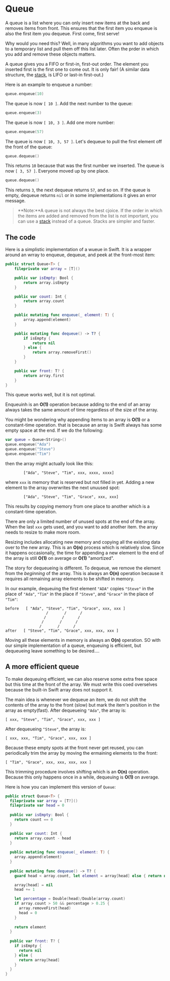 # Queue

A queue is a list where you can only insert new items at the back and removes items from front. This ensures that the first item you enqueue is also the first item you dequeue. First come, first serve!

Why would you need this? Well, in many algorithms you want to add objects to a temporary list and pull them off this list later. Often the prder in which you add and remove these objects matters. 

A queue gives you a FIFO or first-in, first-out order. The element you inserted first is the first one to come out. It is only fair! (A similar data structure, the [stack](../Stack/), is LIFO or last-in first-out.)

Here is an example to enqueue a number:

```swift
queue.enqueue(10)
```

The queue is now `[ 10 ]`. Add the next number to the queue:

```swift
queue.enqueue(3)
```

The queue is now `[ 10, 3 ]`. Add one more number:

```swift
queue.enqueue(57)
```

The queue is now  `[ 10, 3, 57 ]`. Let's dequeue to pull the first element off the front of the queue:

```swift
queue.dequeue()
```

This returns `10` because that was the first number we inserted. The queue is now `[ 3, 57 ]`. Everyone moved up by one place. 

```swift
queue.dequeue()
```

This returns `3`, the next dequeue returns `57`, and so on. If the queue is empty, dequeue returns `nil` or in some implementations it gives an error message.

>**Note:**A queue is not always the best cjoice. If the order in which the items are added and removed from the list is not important, you can use a [stack](../Stack/) instead of a queue. Stacks are simpler and faster.

## The code

Here is a simplistic implementation of a wueue in Swift. It is a wrapper around an wrray to enqueue, dequeue, and peek at the front-most item:

```swift
public struct Queue<T> {
    fileprivate var array = [T]()

    public var isEmpty: Bool {
        return array.isEmpty
    }

    public var count: Int {
        return array.count
    }

    public mutating func enqueue(_ element: T) {
        array.append(element)
    }

    public mutating func dequeue() -> T? {
        if isEmpty {
            return nil
        } else {
            return array.removeFirst()
        }
    }

    public var front: T? {
        return array.first
    }
}
```

This queue works well, but it is not optimal.

Enqueuinh is an **O(1)** operation because adding to the end of an array always takes the same amount of time regardless of the size of the array. 

You might be wondering why appending items to an array is **O(1)** or a constant-time operation. that is because an array is Swift always has some empty space at the end. If we do the following:

```swift
var queue = Queue<String>()
queue.enqueue("Ada")
queue.enqueue("Steve")
queue.enqueue("Tim")
```

then the array might actually look like this:

            ["Ada", "Steve", "Tim", xxx, xxxx, xxxx]

where `xxx` is memory that is reserved but not filled in yet. Adding a new element to the array overwrites the next unuused spot:

            ["Ada", "Steve", "Tim", "Grace", xxx, xxx]
                    
This results by copying memory from one place to another which is a constant-time operation. 

There are only a limited number of unused spots at the end of the array. When the last `xxx` gets used, and you want to add another item. the array needs to resize to make more room.

Resizing includes allocating new memory and copying all the existing data over to the new array. This is an **O(n)** process which is relatively slow. Since it happens occasionally, the time for appending a new element to the end of the array is still **O(1)** on average or **O(1)** "amortized".

The story for dequeueing is different. To dequeue, we remove the element from the *beginning* of the array. This is always an **O(n)** operation because it requires all remaining array elements to be shifted in memory. 

In our example, dequeuing the first element `"ADA"` copies `"Steve"` in the place of `"Ada"`, `"Tim"` in the place if `"Steve"`, and `"Grace"` in the place of `"Tim"`:

    before   [ "Ada", "Steve", "Tim", "Grace", xxx, xxx ]
                      /       /      /
                     /       /      /
                    /       /      /
                   /       /      /
    after   [ "Steve", "Tim", "Grace", xxx, xxx, xxx ]

Moving all these elements in memory is always an **O(n)** operation. SO with our simple implementation of a queue, enqueuing is efficient, but dequeueing leave something to be desired....

## A more efficient queue

To make dequeuing efficient, we can also reserve some extra free space but this time at the front of the array. We must write this coed overselves because the built-in Swift array does not support it. 

The main idea is whenever we dequeue an item, we do not shift the contents of the array to the front (slow) but mark the item's position in the array as empty(fast). After dequeueing `"Ada"`, the array is:

    [ xxx, "Steve", "Tim", "Grace", xxx, xxx ]
    
After dequeueing `"Steve"`, the array is:

    [ xxx, xxx, "Tim", "Grace", xxx, xxx ]
    
Because these empty spots at the front never get reused, you can periodically trim the array by moving the ermaining elements to the front:

    [ "Tim", "Grace", xxx, xxx, xxx, xxx ]
    
This trimming procedure involves shifting which is an **O(n)** operation. Because this only happens once in a while, dequeuing is **O(1)** on average.

Here is how you can implement this version of `Queue`:

```swift
public struct Queue<T> {
  fileprivate var array = [T?]()
  fileprivate var head = 0
  
  public var isEmpty: Bool {
    return count == 0
  }

  public var count: Int {
    return array.count - head
  }
  
  public mutating func enqueue(_ element: T) {
    array.append(element)
  }
  
  public mutating func dequeue() -> T? {
    guard head < array.count, let element = array[head] else { return nil }

    array[head] = nil
    head += 1

    let percentage = Double(head)/Double(array.count)
    if array.count > 50 && percentage > 0.25 {
      array.removeFirst(head)
      head = 0
    }
    
    return element
  }
  
  public var front: T? {
    if isEmpty {
      return nil
    } else {
      return array[head]
    }
  }
}
```
    
    
